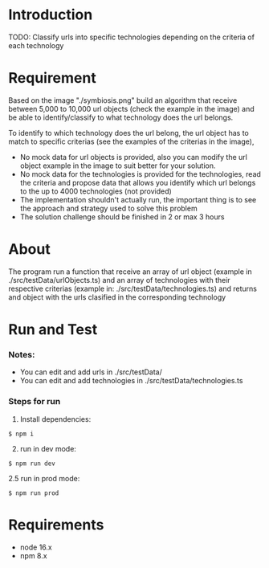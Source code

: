 # Introduction 
TODO: Classify urls into specific technologies depending on the criteria of each technology

# Requirement
Based on the image "./symbiosis.png" build an algorithm that receive between 5,000 to 10,000 url objects (check the example in the image) and be able to identify/classify to what technology does the url belongs.

To identify to which technology does the url belong, the url object has to match to specific criterias (see the examples of the criterias in the image),

- No mock data for url objects is provided, also you can modify the url object example in the image to suit better for your solution.
- No mock data for the technologies is provided for the technologies, read the criteria and propose data that allows you identify which url belongs to the up to 4000 technologies (not provided)
- The implementation shouldn't actually run, the important thing is to see the approach and strategy used to solve this problem
- The solution challenge should be finished in 2 or max 3 hours

# About
The program run a function that receive an array of url object (example in ./src/testData/urlObjects.ts) and an array of technologies with their respective criterias (example in: ./src/testData/technologies.ts) and returns and object with the urls clasified in the corresponding technology

# Run and Test
### Notes:
- You can edit and add urls in ./src/testData/
- You can edit and add technologies in ./src/testData/technologies.ts
### Steps for run
1. Install dependencies: 
  ```
  $ npm i
  ```
2. run in dev mode: 
  ```
  $ npm run dev
  ```
2.5 run in prod mode: 
  ```
  $ npm run prod
  ```
# Requirements
- node 16.x
- npm 8.x
